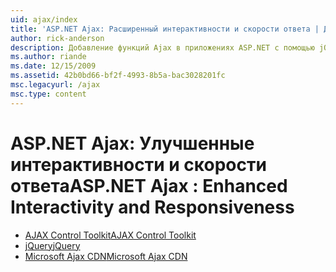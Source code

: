 ```yaml
---
uid: ajax/index
title: 'ASP.NET Ajax: Расширенный интерактивности и скорости ответа | Документация Майкрософт'
author: rick-anderson
description: Добавление функций Ajax в приложениях ASP.NET с помощью jQuery и Ajax Control Toolkit. Повысить производительность приложений Ajax с помощью Micro...
ms.author: riande
ms.date: 12/15/2009
ms.assetid: 42b0bd66-bf2f-4993-8b5a-bac3028201fc
msc.legacyurl: /ajax
msc.type: content
---
```

<a name="aspnet-ajax--enhanced-interactivity-and-responsiveness"></a><span data-ttu-id="b04b7-104">ASP.NET Ajax: Улучшенные интерактивности и скорости ответа</span><span class="sxs-lookup"><span data-stu-id="b04b7-104">ASP.NET Ajax : Enhanced Interactivity and Responsiveness</span></span>
====================
- [<span data-ttu-id="b04b7-105">AJAX Control Toolkit</span><span class="sxs-lookup"><span data-stu-id="b04b7-105">AJAX Control Toolkit</span></span>](https://go.devexpress.com/AjaxControlToolkit_ASP_Resources_ASP_AJAX_Index.aspx)
- [<span data-ttu-id="b04b7-106">jQuery</span><span class="sxs-lookup"><span data-stu-id="b04b7-106">jQuery</span></span>](http://jquery.com/)
- [<span data-ttu-id="b04b7-107">Microsoft Ajax CDN</span><span class="sxs-lookup"><span data-stu-id="b04b7-107">Microsoft Ajax CDN</span></span>](cdn/overview.md)
